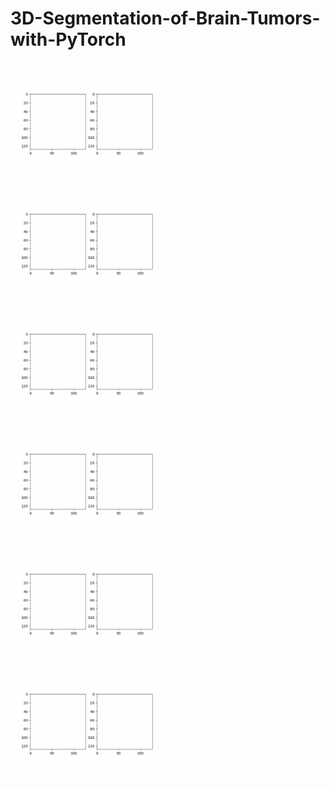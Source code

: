 # 3D-Segmentation-of-Brain-Tumors-with-PyTorch


<img src="/images/application_1.gif" width="50%" height="50%"/> 

<img src="/images/application_2.gif" width="50%" height="50%"/>

<img src="/images/application_3.gif" width="50%" height="50%"/>

<img src="/images/application_4.gif" width="50%" height="50%"/>

<img src="/images/application_5.gif" width="50%" height="50%"/>

<img src="/images/application_6.gif" width="50%" height="50%"/>






